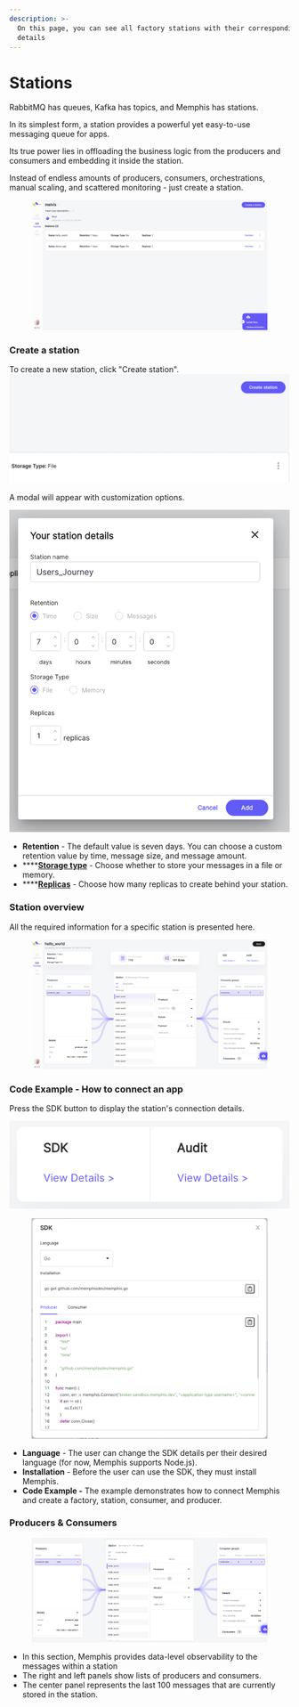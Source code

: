 ```yaml
---
description: >-
  On this page, you can see all factory stations with their corresponding
  details
---
```


# Stations

RabbitMQ has queues, Kafka has topics, and Memphis has stations.

In its simplest form, a station provides a powerful yet easy-to-use messaging queue for apps.

Its true power lies in offloading the business logic from the producers and consumers and embedding it inside the station.

Instead of endless amounts of producers, consumers, orchestrations, manual scaling, and scattered monitoring - just create a station.

<figure><img src="../.gitbook/assets/Screen Shot 2022-09-19 at 12.10.45.png" alt=""><figcaption></figcaption></figure>

### Create a station

To create a new station, click "Create station".\
![](<../.gitbook/assets/create station button (station)>)

A modal will appear with customization options.

![Create station details](<../.gitbook/assets/Create staion details(station).png>)

* **Retention** - The default value is seven days. You can choose a custom retention value by time, message size, and message amount.
* ****[**Storage type**](broken-reference) - Choose whether to store your messages in a file or memory.
* ****[**Replicas**](../memphis/architecture.md#replicas) - Choose how many replicas to create behind your station.

### Station overview

All the required information for a specific station is presented here.

<figure><img src="../.gitbook/assets/Screen Shot 2022-09-19 at 12.12.24.png" alt=""><figcaption></figcaption></figure>

### Code Example - How to connect an app

Press the SDK button to display the station's connection details.

![](<../.gitbook/assets/Screen Shot 2022-09-19 at 12.14.38.png>)

<figure><img src="../.gitbook/assets/Screen Shot 2022-09-19 at 12.15.41.png" alt=""><figcaption></figcaption></figure>

* **Language** - The user can change the SDK details per their desired language (for now, Memphis supports Node.js).
* **Installation** - Before the user can use the SDK, they must install Memphis.
* **Code Example -** The example demonstrates how to connect Memphis and create a factory, station, consumer, and producer.

### Producers & Consumers

<figure><img src="../.gitbook/assets/Screen Shot 2022-09-19 at 12.17.41.png" alt=""><figcaption></figcaption></figure>

* In this section, Memphis provides data-level observability to the messages within a station
* The right and left panels show lists of producers and consumers.
* The center panel represents the last 100 messages that are currently stored in the station.
